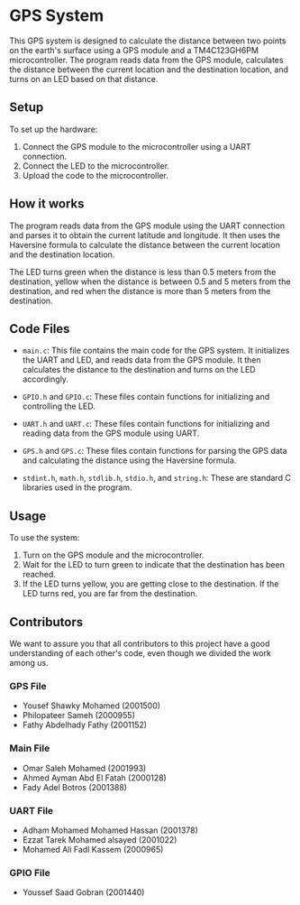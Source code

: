 # GPS System
This GPS system is designed to calculate the distance between two points on the earth's surface using a GPS module and a TM4C123GH6PM microcontroller. The program reads data from the GPS module, calculates the distance between the current location and the destination location, and turns on an LED based on that distance.

## Setup
To set up the hardware:

1. Connect the GPS module to the microcontroller using a UART connection.
2. Connect the LED to the microcontroller.
3. Upload the code to the microcontroller.

## How it works
The program reads data from the GPS module using the UART connection and parses it to obtain the current latitude and longitude. It then uses the Haversine formula to calculate the distance between the current location and the destination location.

The LED turns green when the distance is less than 0.5 meters from the destination, yellow when the distance is between 0.5 and 5 meters from the destination, and red when the distance is more than 5 meters from the destination.

## Code Files
- `main.c`: This file contains the main code for the GPS system. It initializes the UART and LED, and reads data from the GPS module. It then calculates the distance to the destination and turns on the LED accordingly.

- `GPIO.h` and `GPIO.c`: These files contain functions for initializing and controlling the LED.

- `UART.h` and `UART.c`: These files contain functions for initializing and reading data from the GPS module using UART.

- `GPS.h` and `GPS.c`: These files contain functions for parsing the GPS data and calculating the distance using the Haversine formula.

- `stdint.h`, `math.h`, `stdlib.h`, `stdio.h`, and `string.h`: These are standard C libraries used in the program.

## Usage
To use the system:

1. Turn on the GPS module and the microcontroller.
2. Wait for the LED to turn green to indicate that the destination has been reached.
3. If the LED turns yellow, you are getting close to the destination. If the LED turns red, you are far from the destination.

## Contributors

We want to assure you that all contributors to this project have a good understanding of each other's code, even though we divided the work among us.

### GPS File

- Yousef Shawky Mohamed (2001500)
- Philopateer Sameh (2000955)
- Fathy Abdelhady Fathy (2001152)

### Main File

- Omar Saleh Mohamed (2001993)
- Ahmed Ayman Abd El Fatah (2000128)
- Fady Adel Botros (2001388)

### UART File

- Adham Mohamed Mohamed Hassan (2001378)
- Ezzat Tarek Mohamed alsayed (2001022)
- Mohamed Ali Fadl Kassem (2000965)

### GPIO File

- Youssef Saad Gobran (2001440)
